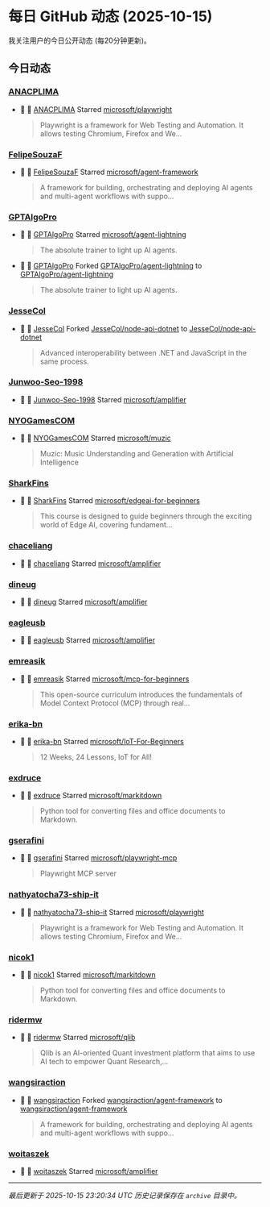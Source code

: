 # 每日 GitHub 动态 (2025-10-15)

我关注用户的今日公开动态 (每20分钟更新)。

## 今日动态

### [ANACPLIMA](https://github.com/ANACPLIMA)
- 🌟 👤 [ANACPLIMA](https://github.com/ANACPLIMA) Starred [microsoft/playwright](https://github.com/microsoft/playwright)
  > Playwright is a framework for Web Testing and Automation. It allows testing Chromium, Firefox and We...

### [FelipeSouzaF](https://github.com/FelipeSouzaF)
- 🌟 👤 [FelipeSouzaF](https://github.com/FelipeSouzaF) Starred [microsoft/agent-framework](https://github.com/microsoft/agent-framework)
  > A framework for building, orchestrating and deploying AI agents and multi-agent workflows with suppo...

### [GPTAlgoPro](https://github.com/GPTAlgoPro)
- 🌟 👤 [GPTAlgoPro](https://github.com/GPTAlgoPro) Starred [microsoft/agent-lightning](https://github.com/microsoft/agent-lightning)
  > The absolute trainer to light up AI agents.
- 🍴 👤 [GPTAlgoPro](https://github.com/GPTAlgoPro) Forked [GPTAlgoPro/agent-lightning](https://github.com/GPTAlgoPro/agent-lightning) to [GPTAlgoPro/agent-lightning](https://github.com/GPTAlgoPro/agent-lightning)
  > The absolute trainer to light up AI agents.

### [JesseCol](https://github.com/JesseCol)
- 🍴 👤 [JesseCol](https://github.com/JesseCol) Forked [JesseCol/node-api-dotnet](https://github.com/JesseCol/node-api-dotnet) to [JesseCol/node-api-dotnet](https://github.com/JesseCol/node-api-dotnet)
  > Advanced interoperability between .NET and JavaScript in the same process.

### [Junwoo-Seo-1998](https://github.com/Junwoo-Seo-1998)
- 🌟 👤 [Junwoo-Seo-1998](https://github.com/Junwoo-Seo-1998) Starred [microsoft/amplifier](https://github.com/microsoft/amplifier)

### [NYOGamesCOM](https://github.com/NYOGamesCOM)
- 🌟 👤 [NYOGamesCOM](https://github.com/NYOGamesCOM) Starred [microsoft/muzic](https://github.com/microsoft/muzic)
  > Muzic: Music Understanding and Generation with Artificial Intelligence

### [SharkFins](https://github.com/SharkFins)
- 🌟 👤 [SharkFins](https://github.com/SharkFins) Starred [microsoft/edgeai-for-beginners](https://github.com/microsoft/edgeai-for-beginners)
  > This course is designed to guide beginners through the exciting world of Edge AI, covering fundament...

### [chaceliang](https://github.com/chaceliang)
- 🌟 👤 [chaceliang](https://github.com/chaceliang) Starred [microsoft/amplifier](https://github.com/microsoft/amplifier)

### [dineug](https://github.com/dineug)
- 🌟 👤 [dineug](https://github.com/dineug) Starred [microsoft/amplifier](https://github.com/microsoft/amplifier)

### [eagleusb](https://github.com/eagleusb)
- 🌟 👤 [eagleusb](https://github.com/eagleusb) Starred [microsoft/amplifier](https://github.com/microsoft/amplifier)

### [emreasik](https://github.com/emreasik)
- 🌟 👤 [emreasik](https://github.com/emreasik) Starred [microsoft/mcp-for-beginners](https://github.com/microsoft/mcp-for-beginners)
  > This open-source curriculum introduces the fundamentals of Model Context Protocol (MCP) through real...

### [erika-bn](https://github.com/erika-bn)
- 🌟 👤 [erika-bn](https://github.com/erika-bn) Starred [microsoft/IoT-For-Beginners](https://github.com/microsoft/IoT-For-Beginners)
  > 12 Weeks, 24 Lessons, IoT for All!

### [exdruce](https://github.com/exdruce)
- 🌟 👤 [exdruce](https://github.com/exdruce) Starred [microsoft/markitdown](https://github.com/microsoft/markitdown)
  > Python tool for converting files and office documents to Markdown.

### [gserafini](https://github.com/gserafini)
- 🌟 👤 [gserafini](https://github.com/gserafini) Starred [microsoft/playwright-mcp](https://github.com/microsoft/playwright-mcp)
  > Playwright MCP server

### [nathyatocha73-ship-it](https://github.com/nathyatocha73-ship-it)
- 🌟 👤 [nathyatocha73-ship-it](https://github.com/nathyatocha73-ship-it) Starred [microsoft/playwright](https://github.com/microsoft/playwright)
  > Playwright is a framework for Web Testing and Automation. It allows testing Chromium, Firefox and We...

### [nicok1](https://github.com/nicok1)
- 🌟 👤 [nicok1](https://github.com/nicok1) Starred [microsoft/markitdown](https://github.com/microsoft/markitdown)
  > Python tool for converting files and office documents to Markdown.

### [ridermw](https://github.com/ridermw)
- 🌟 👤 [ridermw](https://github.com/ridermw) Starred [microsoft/qlib](https://github.com/microsoft/qlib)
  > Qlib is an AI-oriented Quant investment platform that aims to use AI tech to empower Quant Research,...

### [wangsiraction](https://github.com/wangsiraction)
- 🍴 👤 [wangsiraction](https://github.com/wangsiraction) Forked [wangsiraction/agent-framework](https://github.com/wangsiraction/agent-framework) to [wangsiraction/agent-framework](https://github.com/wangsiraction/agent-framework)
  > A framework for building, orchestrating and deploying AI agents and multi-agent workflows with suppo...

### [woitaszek](https://github.com/woitaszek)
- 🌟 👤 [woitaszek](https://github.com/woitaszek) Starred [microsoft/amplifier](https://github.com/microsoft/amplifier)


---
*最后更新于 2025-10-15 23:20:34 UTC*
*历史记录保存在 `archive` 目录中。*
